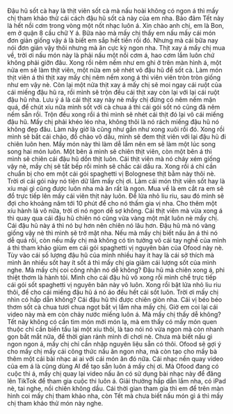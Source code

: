 Đậu hũ sốt cà hay là thịt viên sốt cà mà nấu hoài không có ngon á thì mấy chị tham khảo thử cái cách đậu hũ sốt cà này của em nha. Bảo đảm Tết này là hết nồi cơm trong vòng một nốt nhạc luôn á. Xin chào anh chị, em là Bon, em ở quận 8 cầu chữ Y á. Bữa nào mà mấy chị thấy em nấu mấy cái món đơn giản giống vậy á là biết em sắp hết tiền rồi đó. Nhưng mà cái bữa nay nói đơn giản vậy thôi nhưng mà ăn cực kỳ ngon nha. Thịt xay á mấy chị mua về, trời ơi nấu món này là phải nấu một nồi cơm á, hao cơm lắm luôn chứ không phải giỡn đâu. Xong rồi nêm nếm như em ghi ở trên màn hình á, một nửa em sẽ làm thịt viên, một nửa em sẽ nhét vô đậu hũ để sốt cà. Làm món thịt viên á thì thịt xay mấy chị nêm nếm xong á thì viên viên tròn tròn giống như em vậy nè. Còn lại một nửa thịt xay á mấy chị sẽ moi ngay cái ruột của cái miếng đậu hũ ra, rồi mình sẽ trộn đều cái thịt xay còn lại với lại cái ruột đậu hũ nha. Lưu ý á là cái thịt xay này nè mấy chị đừng có nêm nếm mặn quá, để chút xíu nữa mình sốt với cà chua á thì cái gói sốt nó cũng đã nêm nếm sẵn rồi. Trộn đều xong rồi á thì mình sẽ nhét cái thịt đó lại vô cái miếng đậu hũ. Mấy chị phải khéo léo nha, không thôi là nó rách miếng đậu hũ nó không đẹp đâu. Làm nãy giờ là cũng như gần như xong xuôi rồi đó. Xong rồi mình sẽ bắt cái chảo, đổ chảo vô dầu, mình sẽ đem thịt viên với lại đậu hũ đi chiên luôn hen. Mấy món này thì làm dễ lắm nên em sẽ làm một lúc song song hai món luôn. Một bên á mình sẽ chiên thịt viên, còn một bên á thì mình sẽ chiên cái đậu hũ dồn thịt luôn. Cái thịt viên mà nó cháy xém giống vậy nè, mấy chị sẽ tắt bếp rồi mình sẽ chắc cái dầu ra. Xong rồi á chỉ cần chuẩn bị cho em một cái gói spaghetti vị Bolognese thịt bằm này thôi nè. Trời ơi cái gói này nó tiện dữ lắm mấy chị ơi. Làm cái món thịt viên sốt hay là xíu mại gì cũng được luôn nha mà ăn rất là ngon. Mua về là em cắt ra em sẽ đổ trực tiếp lên mấy cái viên thịt này luôn. Để lửa nhỏ liu riu, sau đó mình sẽ đợi cho khoảng năm tới 10 phút để cho nó thấm gia vị nha. Cho thêm một xíu hành lá vô nữa, trời ơi nó ngon dễ sợ không. Cái thịt viên mà vừa xong á thì quay qua cái đậu hũ chiên nó cũng vừa vàng một mặt luôn nè mấy chị. Cái đậu hũ này á thì nó bự hơn nên chiên nó lâu hơn. Đậu hũ mà nó vàng giống vậy nè thì mình sẽ trở mặt nha. Nếu mà mấy chị biết nấu ăn á thì nó dễ quá rồi, còn nếu mấy chị mà không có tin tưởng vô cái tay nghề của mình á thì tham khảo giùm em cái gói spaghetti vị nguyên bản của Ofood này nè. Tùy vào cái số lượng đậu hũ của mình nhiều hay ít hay là cái sở thích mà mình ăn nhiều sốt hay ít sốt á thì mấy chị gia giảm cái lượng sốt của mình nghe. Mà mấy chị coi công nhận nó dễ không? Đậu hũ mà chiên xong á, phi thiệt thơm là hành tỏi. Mình cho cái đậu hũ vô xong rồi mình chế trực tiếp cái gói sốt spaghetti vị nguyên bản này vô luôn. Xong rồi bật lửa nhỏ liu riu thôi, để cho cái miếng đậu hũ á nó áo đều hết cái sốt luôn. Trời ơi mấy chị nhìn có hấp dẫn không? Cái đậu hũ thì được chiên giòn nha. Cái vị béo béo thơm sốt cà chua tươi chua ngọt bắt vị lắm nha mấy chị. Giờ em coi lại cái video này mà em còn chảy nước miếng luôn á. Mà mấy chị thấy dễ không? Tết này không có cần tìm món mới món lạ, mà em thấy có mấy món quen thuộc chỉ cần biến tấu lại một xíu thôi, là tao nói nó vừa ngon mà còn nhanh gọn bắt mắt nữa, để thời gian rảnh mình đi chơi nè. Chưa mà biết nấu gì ngon ngon á, mấy chị chỉ cần nhập nguyên liệu sẵn có thôi. Ofood sẽ gợi ý cho mấy chị mấy cái công thức nấu ăn ngon nha, mà còn tạo cho mấy bà thêm một cái bài nhạc ai ai với cái món ăn đó nữa. Cái nhạc nền quay video của em á là cũng dùng AI để tạo sẵn luôn á mấy chị ơi. Mà Ofood đang có cuộc thi á, mấy chị quay lại video nấu ăn có sử dụng bài nhạc này để đăng lên TikTok để tham gia cuộc thi luôn á. Giải thưởng hấp dẫn lắm nha, có iPad nè, tai nghe, nồi chiên không dầu. Cái thời gian tham gia thì em để trên màn hình coi mấy chị tham khảo nha, còn Tết mà chưa biết nấu món gì á thì mấy chị tham khảo thử món này nghe.